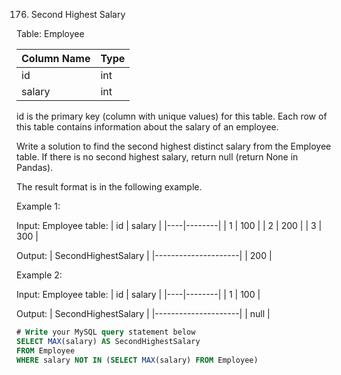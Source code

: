 176. Second Highest Salary

Table: Employee

| Column Name | Type |
|-------------|------|
| id          | int  |
| salary      | int  |
id is the primary key (column with unique values) for this table.
Each row of this table contains information about the salary of an employee.
 

Write a solution to find the second highest distinct salary from the Employee table. If there is no second highest salary, return null (return None in Pandas).

The result format is in the following example.

Example 1:

Input: 
Employee table:
| id | salary |
|----|--------|
| 1  | 100    |
| 2  | 200    |
| 3  | 300    |

Output: 
| SecondHighestSalary |
|---------------------|
| 200                 |

Example 2:

Input: 
Employee table:
| id | salary |
|----|--------|
| 1  | 100    |

Output: 
| SecondHighestSalary |
|---------------------|
| null                |

```sql
# Write your MySQL query statement below
SELECT MAX(salary) AS SecondHighestSalary
FROM Employee
WHERE salary NOT IN (SELECT MAX(salary) FROM Employee)
```